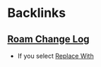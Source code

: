 
# Backlinks
## [Roam Change Log](<Roam Change Log.md>)
- If you select [Replace With](<Replace With.md>)

